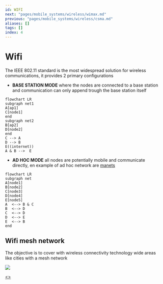 ```yaml
---
id: WIFI
next: "pages/mobile_systems/wireless/wimax.md"
previous: "pages/mobile_systems/wireless/csma.md"
aliases: []
tags: []
index: 4
---
```


# Wifi

The IEEE 802.11 standard is the most widespread solution for wireless communications, it provides 2 primary configurations

- **BASE STATION MODE** where the nodes are connected to a base station and communication can only append trough the base station itself

```mermaid
flowchart LR
subgraph net1
A[ap1]
C[node1]
end
subgraph net2
B[ap2]
D[node2]
end
C --> A
D --> B
E((internet))
A & B -->  E
```

- **AD HOC MODE** all nodes are potentially mobile and communicate directly, en example of ad hoc network are [manets](pages/mobile_systems/manets/manets.md)

```mermaid
flowchart LR
subgraph net
A[node1]
B[node2]
C[node3]
D[node4]
E[node5]
A  <--> B & C
B  <--> D
C  <--> D
D  <--> E
E  <--> B
end
```

## Wifi mesh network

The objective is to cover with wireless connectivity technology wide areas like cities with a mesh network

![](assets/mobile_systems/Pasted%20image%2020240604192831.png)

[<](pages/mobile_systems/wireless/csma.md)[>](pages/mobile_systems/wireless/wimax.md)
